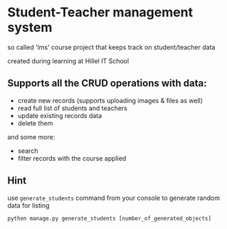 # Student-Teacher management system
so called 'lms' course project that keeps track on student/teacher data

created during learning at Hillel IT School

## Supports all the CRUD operations with data:

- create new records (supports uploading images & files as well)
- read full list of students and teachers
- update existing records data
- delete them

and some more:

- search
- filter records with the course applied

## Hint
use `generate_students` command from your console to generate random data for listing
```
python manage.py generate_students [number_of_generated_objects]
```